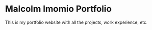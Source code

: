 # Malcolm Imomio Portfolio

This is my portfolio website with all the projects, work experience, etc.
